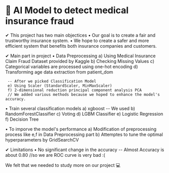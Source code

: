 #  📌 AI Model to detect medical insurance fraud
<Experience solving problems by training multiple classification models>

✔ This project has two main objectices
  • Our goal is to create a fair and trustworthy insurance system.
  • We hope to create a safer and more efficient system that benefits both insurance companies and            customers.
 
✔ Main part in project
  • Data Preprocessing
     a) Using Medical Insurance Claim Fraud Dataset provided by Kaggle
     b) Checking Missing Values
     c) Categorical variables are processed using one-hot encoding
     d) Transforming age data extraction from patient_dom

     -- After we picked Classification Model 
     e) Using Scaler (StandardScaler, MinMaxScaler)
     f) 2-dimensional reduction principal component analysis PCA
     // We added various methods because we hoped to enhance the model's accuracy.
     
  • Train several classification models
     a) xgboost -- We used 
     b) RandomForestClassifier
     c) Voting
     d) LGBM Classifier
     e) Logistic Regression 
     f) Decision Tree
       
  • To imporve the model's performance
     a) Modification of preprocessing process like e,f in Data Preprocessing part
     b) Attemptes to tune the optimal hyperparameters by GridSearchCV

✔ Limitations
  • No significant change in the accuracy -- Almost Accuracy is about 0.80 //so we are ROC curve is very bad :( 

We felt that we needed to study more on our project 💻
  
  

  
